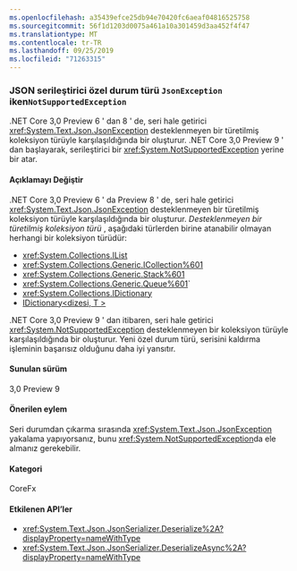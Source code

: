 ```yaml
---
ms.openlocfilehash: a35439efce25db94e70420fc6aeaf04816525758
ms.sourcegitcommit: 56f1d1203d0075a461a10a301459d3aa452f4f47
ms.translationtype: MT
ms.contentlocale: tr-TR
ms.lasthandoff: 09/25/2019
ms.locfileid: "71263315"
---
```

### <a name="json-serializer-exception-type-changed-from-jsonexception-to-notsupportedexception"></a>JSON serileştirici özel durum türü `JsonException` iken`NotSupportedException`

.NET Core 3,0 Preview 6 ' dan 8 ' de, seri hale getirici <xref:System.Text.Json.JsonException> desteklenmeyen bir türetilmiş koleksiyon türüyle karşılaşıldığında bir oluşturur. .NET Core 3,0 Preview 9 ' dan başlayarak, serileştirici bir <xref:System.NotSupportedException> yerine bir atar.

#### <a name="change-description"></a>Açıklamayı Değiştir

.NET Core 3,0 Preview 6 ' da Preview 8 ' de, seri hale getirici <xref:System.Text.Json.JsonException> desteklenmeyen bir türetilmiş koleksiyon türüyle karşılaşıldığında bir oluşturur. *Desteklenmeyen bir türetilmiş koleksiyon türü* , aşağıdaki türlerden birine atanabilir olmayan herhangi bir koleksiyon türüdür:

- <xref:System.Collections.IList>
- <xref:System.Collections.Generic.ICollection%601>
- <xref:System.Collections.Generic.Stack%601>
- <xref:System.Collections.Generic.Queue%601>`
- <xref:System.Collections.IDictionary>
- [IDictionary\<dizesi, T >](xref:System.Collections.Generic.IDictionary%602)

.NET Core 3,0 Preview 9 ' dan itibaren, seri hale getirici <xref:System.NotSupportedException> desteklenmeyen bir koleksiyon türüyle karşılaşıldığında bir oluşturur. Yeni özel durum türü, serisini kaldırma işleminin başarısız olduğunu daha iyi yansıtır.

#### <a name="version-introduced"></a>Sunulan sürüm

3,0 Preview 9

#### <a name="recommended-action"></a>Önerilen eylem

Seri durumdan çıkarma sırasında <xref:System.Text.Json.JsonException> yakalama yapıyorsanız, bunu <xref:System.NotSupportedException>da ele almanız gerekebilir.

#### <a name="category"></a>Kategori

CoreFx

#### <a name="affected-apis"></a>Etkilenen API’ler

- <xref:System.Text.Json.JsonSerializer.Deserialize%2A?displayProperty=nameWithType>
- <xref:System.Text.Json.JsonSerializer.DeserializeAsync%2A?displayProperty=nameWithType>

<!--

#### Affected APIs

- `Overload:System.Text.Json.JsonSerializer.Deserialize`
- `Overload:System.Text.Json.JsonSerializer.DeserializeAsync`

-->
